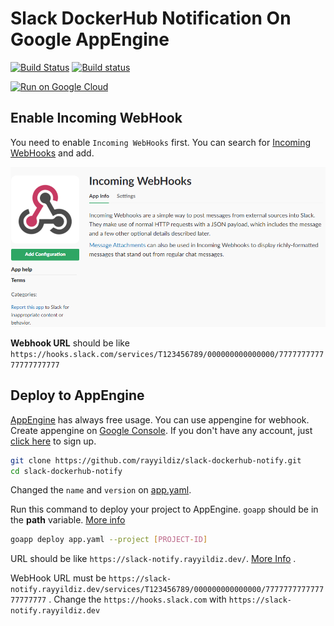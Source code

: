 Slack DockerHub Notification On Google AppEngine
===

[![Build Status](https://travis-ci.org/rayyildiz/slack-dockerhub-notify.svg?branch=master)](https://travis-ci.org/rayyildiz/slack-dockerhub-notify)
[![Build status](https://ci.appveyor.com/api/projects/status/hnp5ttq9yeewgfan?svg=true)](https://ci.appveyor.com/project/rayyildiz/slack-dockerhub-notify)


[![Run on Google Cloud](https://deploy.cloud.run/button.svg)](https://deploy.cloud.run?git_repo=https://github.com/rayyildiz/slack-dockerhub-notify)


Enable Incoming WebHook
---

You need to enable ```Incoming WebHooks``` first. You can search for [Incoming WebHooks](https://slack.com/apps/new/A0F7XDUAZ-incoming-webhooks) and add.

![Incoming webhooks](resources/incoming-webhook.png "Incoming WebHooks")


**Webhook URL** should be like ```https://hooks.slack.com/services/T123456789/000000000000000/777777777777777777777```


Deploy to AppEngine
---

[AppEngine](https://cloud.google.com/free/docs/always-free-usage-limits) has always free usage. You can use appengine for webhook. Create appengine on [Google Console](https://console.cloud.google.com/appengine). If you don't have any account, just [click here](https://cloud.google.com/free/) to sign up.

```bash
git clone https://github.com/rayyildiz/slack-dockerhub-notify.git
cd slack-dockerhub-notify
```

Changed the ```name``` and ```version``` on [app.yaml](app.yaml).

Run this command to deploy your project to AppEngine. ```goapp``` should be in the **path** variable. [More info](https://cloud.google.com/appengine/docs/standard/go/download)

```bash
goapp deploy app.yaml --project [PROJECT-ID]
```

URL should be like ```https://slack-notify.rayyildiz.dev/```. [More Info](https://docs.docker.com/docker-hub/webhooks/) .

WebHook URL must be ```https://slack-notify.rayyildiz.dev/services/T123456789/000000000000000/777777777777777777777``` .
Change the ```https://hooks.slack.com``` with ```https://slack-notify.rayyildiz.dev```
